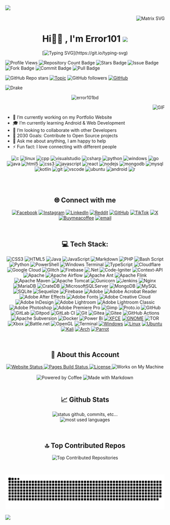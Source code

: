   <!--horizontal divider(gradiant)-->
<img src="https://user-images.githubusercontent.com/73097560/115834477-dbab4500-a447-11eb-908a-139a6edaec5c.gif">

 <p align="right"><img src="https://raw.githubusercontent.com/rodrigograca31/rodrigograca31/master/matrix.svg" alt="Matrix SVG"></p>

<h1 align="center">Hi👋🏻 , I'm Error101 <img src="https://media.giphy.com/media/TEnXkcsHrP4YedChhA/giphy.gif" width="35"></h1>
<div align="center">
  
[![Typing SVG](https://readme-typing-svg.herokuapp.com?font=Fira+Code&weight=100&size=25&pause=1000&width=435&lines=Full-Stack+Developer;Software+Developer;Web+Developer;AI+Enthusiast;Machine+Learning+Practitioner;Data+Science+Explorer;Tech+Enthusiast;Always+learning+new+things;Deep+Learning+Developer;Lifelong+learner+and+problem+solver;Open+Source+Contributor;Passionate+about+clean+code+and+innovation;)](https://git.io/typing-svg)

</div>

<p><img src="https://komarev.com/ghpvc/?username=error101bd" alt="Profile Views"> <img src="https://custom-icon-badges.herokuapp.com/badge/Repo-blue.svg?logo=repo" alt="Repository Count Badge">
<img src="https://custom-icon-badges.herokuapp.com/badge/Star-yellow.svg?logo=star" alt="Stars Badge">
<img src="https://custom-icon-badges.herokuapp.com/badge/Issue-red.svg?logo=issue" alt="Issue Badge">
<img src="https://custom-icon-badges.herokuapp.com/badge/Fork-orange.svg?logo=fork" alt="Fork Badge">
<img src="https://custom-icon-badges.herokuapp.com/badge/Commit-green.svg?logo=commit" alt="Commit Badge">
<img src="https://custom-icon-badges.herokuapp.com/badge/Pull Request-purple.svg?logo=pr" alt="Pull Badge"></p>

![GitHub Repo stars](https://img.shields.io/github/stars/error101bd/TorProxyTermux?style=social) [![Topic](https://img.shields.io/badge/Topic-ALL-blue?logo=github)](https://github.com/topics/Digital) ![GitHub followers](https://img.shields.io/github/followers/error101bd?style=social) [![GitHub](https://img.shields.io/badge/GitHub-error101bd-181717?logo=github)](https://github.com/error101bd)

<p><img src="https://readme-typing-svg.herokuapp.com?color=FF0000&amp;center=true&amp;height=30&amp;lines=Error+101" alt="Drake"></p>
  <p align="center" height="140px"> <img src="https://komarev.com/ghpvc/?username=error101bd&amp;label=visitors&amp;color=31c442&amp;style=plastic" alt="error101bd"></p>
 
<img align="right" alt="GIF" src="https://media.giphy.com/media/MC6eSuC3yypCU/giphy.gif"><br>

<ul>
<li>🚀 I’m currently working on my Portfolio Website </li>
<li>🎓 I’m currently learning Android & Web Development</li>
<li>👯 I’m looking to collaborate with other Developers</li>
<li>🎯 2030 Goals: Contribute to Open Source projects</li>
<li>💬 Ask me about anything, I am happy to help </li>
<li>⚡ Fun fact: I love connecting with different people </li>
</ul>

<p align="center">
<img src="https://user-images.githubusercontent.com/59575502/127426751-01af6b81-3523-47d2-95b8-6166f9c3c3aa.png" alt="c" width="25" height="25">
<img src="https://user-images.githubusercontent.com/59575502/127427976-be2bc801-ad71-4480-bda4-a6f64926cb7b.png" alt="linux" width="25" height="25">
<img src="https://user-images.githubusercontent.com/59575502/127426757-5335f7bc-c63a-4e58-9e96-f43982df842d.png" alt="cpp" width="25" height="25">
<img src="https://user-images.githubusercontent.com/59575502/127427979-7eddf4e0-1d7e-4735-8564-6a0f641130d6.png" alt="visualstudio" width="25" height="25">
<img src="https://user-images.githubusercontent.com/59575502/127426965-45da81b5-987d-4f44-b4d7-249fae487a0a.png" alt="csharp" width="25" height="25">
<img src="https://user-images.githubusercontent.com/59575502/127426759-a687aa90-d647-46c9-86f7-c8e948f8095e.png" alt="python" width="25" height="25">
<img src="https://user-images.githubusercontent.com/59575502/127427981-bfaa39a1-bce1-4f63-85c4-f61f14f39f46.png" alt="windows" width="25" height="25">
<img src="https://user-images.githubusercontent.com/59575502/127426152-a3fa615d-646a-41ad-b40d-668f7317b1d0.png" alt="go" width="25" height="25">
<img src="https://user-images.githubusercontent.com/59575502/127428627-06e9cfab-80ba-45a2-8891-96121397ec9c.png" alt="java" width="25" height="25">
<img src="https://user-images.githubusercontent.com/59575502/127426309-0b2bbd98-9756-4798-ad10-f60da4a4d5fb.png" alt="html5" width="25" height="25">
<img src="https://user-images.githubusercontent.com/59575502/127426315-abe01b56-a385-455d-9caf-40bc7022a3d3.png" alt="css3" width="25" height="25">
<img src="https://user-images.githubusercontent.com/59575502/127426312-4a7a6d79-4b40-4b06-8c94-824ea3e8410e.png" alt="javascript" width="25" height="25">
<img src="https://user-images.githubusercontent.com/59575502/127428633-1f18254b-97f9-4358-aec4-3143874035f8.png" alt="react" width="25" height="25">
<img src="https://user-images.githubusercontent.com/59575502/127428631-5ab21a62-ac89-4919-9408-724df88ab245.png" alt="nodejs" width="25" height="25">
<img src="https://user-images.githubusercontent.com/59575502/127426153-6f6d6c91-9778-43d9-a1df-95df61f23438.png" alt="mongodb" width="25" height="25">
<img src="https://user-images.githubusercontent.com/59575502/127428630-7563c6a0-4ce4-4b21-9473-b7c2b149f3c4.png" alt="mysql" width="25" height="25">
<img src="https://user-images.githubusercontent.com/59575502/127427343-2fe8d36c-c633-4ed2-92a2-122f08d7328b.png" alt="kotlin" width="25" height="25">
<img src="https://user-images.githubusercontent.com/59575502/127427975-18b027b4-dc7f-4616-b9b4-42019b54e8db.png" alt="git" width="25" height="25">
<img src="https://user-images.githubusercontent.com/59575502/127427980-4b5ba4cf-daee-474f-a500-872181ccc470.png" alt="vscode" width="25" height="25">
<img src="https://user-images.githubusercontent.com/59575502/127427977-74d3fe09-d1c3-447a-9446-b28aae6df5cb.png" alt="ubuntu" width="25" height="25">
<img src="https://user-images.githubusercontent.com/59575502/127427342-0ff4c732-b5dd-4f67-b4d3-e6cc3d9d7f72.png" alt="android" width="25" height="25">
<img src="https://user-images.githubusercontent.com/59575502/127426760-7a199e4d-b13d-4da3-8df1-f3c07713d8ff.png" alt="r" width="25" height="25">
</p><br><br>

<div align="center">

## 🌐 Connect with me
[![Facebook](https://img.shields.io/badge/Facebook-%231877F2.svg?logo=Facebook&logoColor=white)](https://facebook.com/) [![Instagram](https://img.shields.io/badge/Instagram-%23E4405F.svg?logo=Instagram&logoColor=white)](https://instagram.com/) [![LinkedIn](https://img.shields.io/badge/LinkedIn-%230077B5.svg?logo=linkedin&logoColor=white)](https://linkedin.com/in/) [![Reddit](https://img.shields.io/badge/Reddit-%23FF4500.svg?logo=Reddit&logoColor=white)](https://reddit.com/user/) [![GitHub](https://badgen.net/badge/icon/github?icon=github&label)](https://github.com/error101bd) [![TikTok](https://img.shields.io/badge/TikTok-%23000000.svg?logo=TikTok&logoColor=white)](https://tiktok.com/) [![X](https://img.shields.io/badge/X-black.svg?logo=X&logoColor=white)](https://x.com/a) [![Buymeacoffee](https://badgen.net/badge/icon/buymeacoffee?icon=buymeacoffee&label)](https://www.buymeacoffee.com/) [![email](https://img.shields.io/badge/Email-D14836?logo=gmail&logoColor=white)](mailto:error101bdh@gmail.com) 


</div><br>
<div align="center">

## 💻 Tech Stack:

![CSS3](https://img.shields.io/badge/css3-%231572B6.svg?style=plastic&logo=css3&logoColor=white) ![HTML5](https://img.shields.io/badge/html5-%23E34F26.svg?style=plastic&logo=html5&logoColor=white) ![Java](https://img.shields.io/badge/java-%23ED8B00.svg?style=plastic&logo=openjdk&logoColor=white) ![JavaScript](https://img.shields.io/badge/javascript-%23323330.svg?style=plastic&logo=javascript&logoColor=%23F7DF1E) ![Markdown](https://img.shields.io/badge/markdown-%23000000.svg?style=plastic&logo=markdown&logoColor=white) ![PHP](https://img.shields.io/badge/php-%23777BB4.svg?style=plastic&logo=php&logoColor=white) ![Bash Script](https://img.shields.io/badge/bash_script-%23121011.svg?style=plastic&logo=gnu-bash&logoColor=white) ![Python](https://img.shields.io/badge/python-3670A0?style=plastic&logo=python&logoColor=ffdd54) ![PowerShell](https://img.shields.io/badge/PowerShell-%235391FE.svg?style=plastic&logo=powershell&logoColor=white) ![Windows Terminal](https://img.shields.io/badge/Windows%20Terminal-%234D4D4D.svg?style=plastic&logo=windows-terminal&logoColor=white) ![TypeScript](https://img.shields.io/badge/typescript-%23007ACC.svg?style=plastic&logo=typescript&logoColor=white) ![Cloudflare](https://img.shields.io/badge/Cloudflare-F38020?style=plastic&logo=Cloudflare&logoColor=white) ![Google Cloud](https://img.shields.io/badge/GoogleCloud-%234285F4.svg?style=plastic&logo=google-cloud&logoColor=white) ![Glitch](https://img.shields.io/badge/glitch-%233333FF.svg?style=plastic&logo=glitch&logoColor=white) ![Firebase](https://img.shields.io/badge/firebase-%23039BE5.svg?style=plastic&logo=firebase) ![.Net](https://img.shields.io/badge/.NET-5C2D91?style=plastic&logo=.net&logoColor=white) ![Code-Igniter](https://img.shields.io/badge/CodeIgniter-%23EF4223.svg?style=plastic&logo=codeIgniter&logoColor=white) ![Context-API](https://img.shields.io/badge/Context--Api-000000?style=plastic&logo=react) ![Apache](https://img.shields.io/badge/apache-%23D42029.svg?style=plastic&logo=apache&logoColor=white) ![Apache Airflow](https://img.shields.io/badge/Apache%20Airflow-017CEE?style=plastic&logo=Apache%20Airflow&logoColor=white) ![Apache Ant](https://img.shields.io/badge/Apache%20Ant-A81C7D?style=plastic&logo=Apache%20Ant&logoColor=white) ![Apache Flink](https://img.shields.io/badge/Apache%20Flink-E6526F?style=plastic&logo=Apache%20Flink&logoColor=white) ![Apache Maven](https://img.shields.io/badge/Apache%20Maven-C71A36?style=plastic&logo=Apache%20Maven&logoColor=white) ![Apache Tomcat](https://img.shields.io/badge/apache%20tomcat-%23F8DC75.svg?style=plastic&logo=apache-tomcat&logoColor=black) ![Gunicorn](https://img.shields.io/badge/gunicorn-%298729.svg?style=plastic&logo=gunicorn&logoColor=white) ![Jenkins](https://img.shields.io/badge/jenkins-%232C5263.svg?style=plastic&logo=jenkins&logoColor=white) ![Nginx](https://img.shields.io/badge/nginx-%23009639.svg?style=plastic&logo=nginx&logoColor=white) ![MariaDB](https://img.shields.io/badge/MariaDB-003545?style=plastic&logo=mariadb&logoColor=white) ![CrateDB](https://img.shields.io/badge/CrateDB-009DC7?style=plastic&logo=CrateDB&logoColor=white) ![MicrosoftSQLServer](https://img.shields.io/badge/Microsoft%20SQL%20Server-CC2927?style=plastic&logo=microsoft%20sql%20server&logoColor=white) ![MongoDB](https://img.shields.io/badge/MongoDB-%234ea94b.svg?style=plastic&logo=mongodb&logoColor=white) ![MySQL](https://img.shields.io/badge/mysql-4479A1.svg?style=plastic&logo=mysql&logoColor=white) ![SQLite](https://img.shields.io/badge/sqlite-%2307405e.svg?style=plastic&logo=sqlite&logoColor=white) ![Sequelize](https://img.shields.io/badge/Sequelize-52B0E7?style=plastic&logo=Sequelize&logoColor=white) ![Firebase](https://img.shields.io/badge/firebase-a08021?style=plastic&logo=firebase&logoColor=ffcd34) ![Adobe](https://img.shields.io/badge/adobe-%23FF0000.svg?style=plastic&logo=adobe&logoColor=white) ![Adobe Acrobat Reader](https://img.shields.io/badge/Adobe%20Acrobat%20Reader-EC1C24.svg?style=plastic&logo=Adobe%20Acrobat%20Reader&logoColor=white) ![Adobe After Effects](https://img.shields.io/badge/Adobe%20After%20Effects-9999FF.svg?style=plastic&logo=Adobe%20After%20Effects&logoColor=white) ![Adobe Fonts](https://img.shields.io/badge/Adobe%20Fonts-000B1D.svg?style=plastic&logo=Adobe%20Fonts&logoColor=white) ![Adobe Creative Cloud](https://img.shields.io/badge/Adobe%20Creative%20Cloud-DA1F26.svg?style=plastic&logo=Adobe%20Creative%20Cloud&logoColor=white) ![Adobe InDesign](https://img.shields.io/badge/Adobe%20InDesign-49021F?style=plastic&logo=adobeindesign&logoColor=FF3366) ![Adobe Lightroom](https://img.shields.io/badge/Adobe%20Lightroom-31A8FF.svg?style=plastic&logo=Adobe%20Lightroom&logoColor=white) ![Adobe Lightroom Classic](https://img.shields.io/badge/Adobe%20Lightroom%20Classic-31A8FF.svg?style=plastic&logo=Adobe%20Lightroom%20Classic&logoColor=white) ![Adobe Photoshop](https://img.shields.io/badge/adobe%20photoshop-%2331A8FF.svg?style=plastic&logo=adobe%20photoshop&logoColor=white) ![Adobe Premiere Pro](https://img.shields.io/badge/Adobe%20Premiere%20Pro-9999FF.svg?style=plastic&logo=Adobe%20Premiere%20Pro&logoColor=white) ![Gimp](https://img.shields.io/badge/Gimp-657D8B?style=plastic&logo=gimp&logoColor=FFFFFF) ![Proto.io](https://img.shields.io/badge/Proto.io-161637?style=plastic&logo=proto.io&logoColor=00e5ff) ![GitHub](https://img.shields.io/badge/github-%23121011.svg?style=plastic&logo=github&logoColor=white) ![GitLab](https://img.shields.io/badge/gitlab-%23181717.svg?style=plastic&logo=gitlab&logoColor=white) ![Gitpod](https://img.shields.io/badge/gitpod-f06611.svg?style=plastic&logo=gitpod&logoColor=white) ![GitLab CI](https://img.shields.io/badge/gitlab%20CI-%23181717.svg?style=plastic&logo=gitlab&logoColor=white) ![Git](https://img.shields.io/badge/git-%23F05033.svg?style=plastic&logo=git&logoColor=white) ![Gitea](https://img.shields.io/badge/Gitea-34495E?style=plastic&logo=gitea&logoColor=5D9425) ![Gitee](https://img.shields.io/badge/Gitee-C71D23?style=plastic&logo=gitee&logoColor=white) ![GitHub Actions](https://img.shields.io/badge/github%20actions-%232671E5.svg?style=plastic&logo=githubactions&logoColor=white) ![Apache Subversion](https://img.shields.io/badge/subversion-%23809CC9.svg?style=plastic&logo=subversion&logoColor=white) ![Docker](https://img.shields.io/badge/docker-%230db7ed.svg?style=plastic&logo=docker&logoColor=white) ![Power Bi](https://img.shields.io/badge/power_bi-F2C811?style=plastic&logo=powerbi&logoColor=black) [![XFCE](https://img.shields.io/badge/Desktop-XFCE-2284C3?logo=xfce&logoColor=white)](https://www.xfce.org/) [![GNOME](https://img.shields.io/badge/Desktop-GNOME-4A86CF?logo=gnome&logoColor=white)](https://www.gnome.org/) ![TOR](https://img.shields.io/badge/tor-%237E4798.svg?style=plastic&logo=tor-project&logoColor=white) ![Xbox](https://img.shields.io/badge/xbox-%23107C10.svg?style=plastic&logo=xbox&logoColor=white) ![Battle.net](https://img.shields.io/badge/battle.net-%2300AEFF.svg?style=plastic&logo=battle.net&logoColor=white) ![OpenGL](https://img.shields.io/badge/OpenGL-white?logo=OpenGL&style=plastic) ![Terminal](https://badgen.net/badge/icon/terminal?icon=terminal&label) [![Windows](https://badgen.net/badge/icon/windows?icon=windows&label)](https://microsoft.com/windows/) [![Linux](https://badgen.net/badge/icon/linux?icon=terminal&label)](https://kernel.org/) [![Ubuntu](https://badgen.net/badge/icon/ubuntu?icon=terminal&label)](https://ubuntu.com/) [![Kali](https://badgen.net/badge/icon/kali?icon=terminal&label)](https://www.kali.org/) [![Arch](https://badgen.net/badge/icon/arch?icon=terminal&label)](https://archlinux.org/)
 [![Parrot](https://badgen.net/badge/icon/parrot?icon=terminal&label)](https://www.parrotsec.org/)

</div><br>

<div align="center">

  <h2>🔎 About this Account</h2>

  <a href="https://github.com/error101bd/" target="_blank">
    <img src="https://img.shields.io/website?url=https://1999azzar.github.io/1999AZZAR/&style=for-the-badge&up_message=Online&down_message=Offline" height="28" alt="Website Status">
  </a>
  <a href="https://github.com/error101bd/" target="_blank">
    <img src="https://github.com/1999AZZAR/1999AZZAR/actions/workflows/pages/pages-build-deployment/badge.svg" height="28" alt="Pages Build Status">
  </a>
  <a href="https://github.com/error101bd/error101bd/blob/main/LICENSE" target="_blank">
    <img src="https://img.shields.io/github/license/1999AZZAR/1999AZZAR?color=purple&style=for-the-badge" height="28" alt="License">
  </a>
  <img src="https://forthebadge.com/images/badges/works-on-my-machine.svg" height="28" alt="Works on My Machine">
</div><br>

<div align="center">
   <img src="https://forthebadge.com/images/badges/powered-by-coffee.svg" height="28" alt="Powered by Coffee"> <img src="https://forthebadge.com/images/badges/made-with-markdown.svg" height="28" alt="Made with Markdown">
</div><br>

<div align="center">

## 📈 Github Stats
<p>
  <img alt="status github, commits, etc..." width="500px" src="https://github-readme-stats.vercel.app/api?username=error101bd&amp;count_private=true&amp;show_icons=true&amp;custom_title=Github&amp;theme=algolia&amp;bg_color=0,000000,130F40&amp;layout=compact&amp;border_radius=8"> <br>
  <img alt="most used languages" width="500px" src="https://github-readme-stats.vercel.app/api/top-langs/?username=error101bd&amp;count_private=true&amp;theme=algolia&amp;bg_color=0,000000,130F40&amp;layout=compact&amp;border_radius=8&amp;langs_count=20&amp;hide=hack,swift,kotlin,objective-c">
</p>
</div><br>

<div align="center">

  <h2>🔝 Top Contributed Repos</h2>
  <p>
    <img alt="Top Contributed Repositories"
      width="500px"
      src="https://github-contributor-stats.vercel.app/api?username=error101bd&limit=5&theme=algolia&combine_all_yearly_contributions=true"/>
  </p>
</div><br>

<!--- snake -->
<div align="center"> 

![snake gif](https://github.com/error101bd/error101bd/blob/snake/github-snake-dark.svg)

</div>

  <!--(gradiant)-->
<img src="https://user-images.githubusercontent.com/73097560/115834477-dbab4500-a447-11eb-908a-139a6edaec5c.gif">



